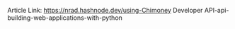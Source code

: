 Article Link: https://nrad.hashnode.dev/using-Chimoney Developer API-api-building-web-applications-with-python